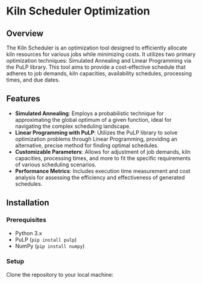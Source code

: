 # Kiln Scheduler Optimization

## Overview
The Kiln Scheduler is an optimization tool designed to efficiently allocate kiln resources for various jobs while minimizing costs. It utilizes two primary optimization techniques: Simulated Annealing and Linear Programming via the PuLP library. This tool aims to provide a cost-effective schedule that adheres to job demands, kiln capacities, availability schedules, processing times, and due dates.

## Features
- **Simulated Annealing**: Employs a probabilistic technique for approximating the global optimum of a given function, ideal for navigating the complex scheduling landscape.
- **Linear Programming with PuLP**: Utilizes the PuLP library to solve optimization problems through Linear Programming, providing an alternative, precise method for finding optimal schedules.
- **Customizable Parameters**: Allows for adjustment of job demands, kiln capacities, processing times, and more to fit the specific requirements of various scheduling scenarios.
- **Performance Metrics**: Includes execution time measurement and cost analysis for assessing the efficiency and effectiveness of generated schedules.

## Installation

### Prerequisites
- Python 3.x
- PuLP (`pip install pulp`)
- NumPy (`pip install numpy`)

### Setup
Clone the repository to your local machine:

